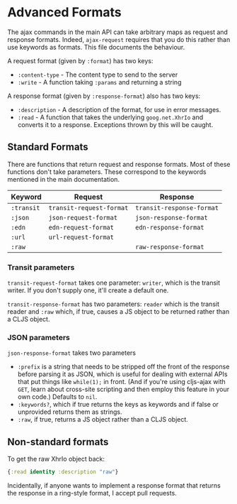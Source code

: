 # Advanced Formats

The ajax commands in the main API can take arbitrary maps as request and response formats.  Indeed, `ajax-request` requires that you do this rather than use keywords as formats.  This file documents the behaviour.

A request format (given by `:format`) has two keys:
* `:content-type` - The content type to send to the server
* `:write` - A function taking `:params` and returning a string

A response format (given by `:response-format`) also has two keys:
* `:description` - A description of the format, for use in error messages.
* `:read` - A function that takes the underlying `goog.net.XhrIo` and converts it to a response.  Exceptions thrown by this will be caught.

## Standard Formats

There are functions that return request and response formats.  Most of these functions don't take parameters.  These correspond to the keywords mentioned in the main documentation.

| Keyword | Request | Response |
| ------- | ------- | -------- |
| `:transit`  | `transit-request-format` | `transit-response-format` |
| `:json` | `json-request-format` | `json-response-format` |
| `:edn`  | `edn-request-format` | `edn-response-format` |
| `:url`  | `url-request-format` | |
| `:raw`  | | `raw-response-format` |

### Transit parameters

`transit-request-format` takes one parameter: `writer`, which is the transit writer.  If you don't supply one, it'll create a default one.

`transit-response-format` has two parameters: `reader` which is the transit reader and `:raw` which, if true, causes a JS object to be returned rather than a CLJS object. 

### JSON parameters
 
`json-response-format` takes two parameters
* `:prefix` is a string that needs to be stripped off the front of the response before parsing it as JSON, which is useful for dealing with external APIs that put things like `while(1);` in front.  (And if you're using cljs-ajax with `GET`, learn about cross-site scripting and then employ this feature in your own code.)  Defaults to `nil`.
* `:keywords?`, which if true returns the keys as keywords and if false or unprovided returns them as strings.
* `:raw`, if true, returns a JS object rather than a CLJS object.

## Non-standard formats

To get the raw XhrIo object back:

```clj
{:read identity :description "raw"}
```

Incidentally, if anyone wants to implement a response format that returns the response in a ring-style format, I accept pull requests.
